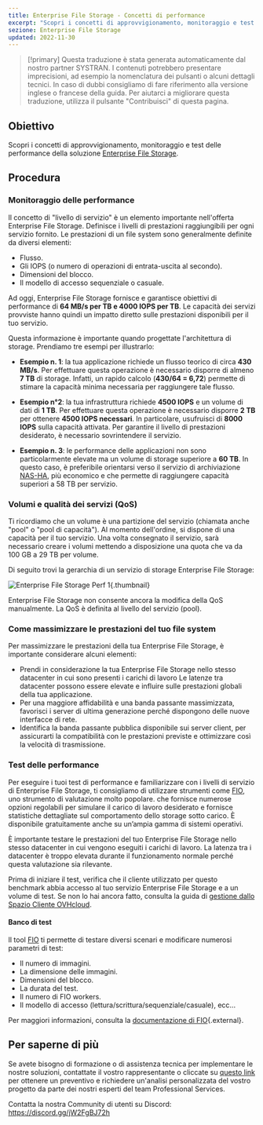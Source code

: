 ```yaml
---
title: Enterprise File Storage - Concetti di performance
excerpt: "Scopri i concetti di approvvigionamento, monitoraggio e test delle performance della soluzione Enterprise File Storage"
sezione: Enterprise File Storage
updated: 2022-11-30
---
```


> [!primary]
> Questa traduzione è stata generata automaticamente dal nostro partner SYSTRAN. I contenuti potrebbero presentare imprecisioni, ad esempio la nomenclatura dei pulsanti o alcuni dettagli tecnici. In caso di dubbi consigliamo di fare riferimento alla versione inglese o francese della guida. Per aiutarci a migliorare questa traduzione, utilizza il pulsante "Contribuisci" di questa pagina.
>

## Obiettivo

Scopri i concetti di approvvigionamento, monitoraggio e test delle performance della soluzione [Enterprise File Storage](https://www.ovhcloud.com/it/storage-solutions/enterprise-file-storage/).

## Procedura

### Monitoraggio delle performance

Il concetto di "livello di servizio" è un elemento importante nell'offerta Enterprise File Storage. Definisce i livelli di prestazioni raggiungibili per ogni servizio fornito. Le prestazioni di un file system sono generalmente definite da diversi elementi: 

- Flusso.
- Gli IOPS (o numero di operazioni di entrata-uscita al secondo).
- Dimensioni del blocco.
- Il modello di accesso sequenziale o casuale.

Ad oggi, Enterprise File Storage fornisce e garantisce obiettivi di performance di **64 MB/s per TB e 4000 IOPS per TB**. Le capacità dei servizi provviste hanno quindi un impatto diretto sulle prestazioni disponibili per il tuo servizio.

Questa informazione è importante quando progettate l'architettura di storage. Prendiamo tre esempi per illustrarlo:

- **Esempio n. 1**: la tua applicazione richiede un flusso teorico di circa **430 MB/s**. Per effettuare questa operazione è necessario disporre di almeno **7 TB** di storage. Infatti, un rapido calcolo (**430/64 = 6,72**) permette di stimare la capacità minima necessaria per raggiungere tale flusso.

- **Esempio n°2**: la tua infrastruttura richiede **4500 IOPS** e un volume di dati di **1 TB**. Per effettuare questa operazione è necessario disporre **2 TB** per ottenere **4500 IOPS necessari**. In particolare, usufruisci di **8000 IOPS** sulla capacità attivata. Per garantire il livello di prestazioni desiderato, è necessario sovrintendere il servizio.

- **Esempio n. 3**: le performance delle applicazioni non sono particolarmente elevate ma un volume di storage superiore a **60 TB**. In questo caso, è preferibile orientarsi verso il servizio di archiviazione [NAS-HA](https://www.ovhcloud.com/it/storage-solutions/nas-ha/), più economico e che permette di raggiungere capacità superiori a 58 TB per servizio.

### Volumi e qualità dei servizi (QoS)

Ti ricordiamo che un volume è una partizione del servizio (chiamata anche "pool" o "pool di capacità"). Al momento dell'ordine, si dispone di una capacità per il tuo servizio. Una volta consegnato il servizio, sarà necessario creare i volumi mettendo a disposizione una quota che va da 100 GB a 29 TB per volume. 

Di seguito trovi la gerarchia di un servizio di storage Enterprise File Storage:

![Enterprise File Storage Perf 1](Netapp_Hierarchie_2.png){.thumbnail}

Enterprise File Storage non consente ancora la modifica della QoS manualmente. La QoS è definita al livello del servizio (pool).

### Come massimizzare le prestazioni del tuo file system

Per massimizzare le prestazioni della tua Enterprise File Storage, è importante considerare alcuni elementi:

- Prendi in considerazione la tua Enterprise File Storage nello stesso datacenter in cui sono presenti i carichi di lavoro Le latenze tra datacenter possono essere elevate e influire sulle prestazioni globali della tua applicazione.
- Per una maggiore affidabilità e una banda passante massimizzata, favorisci i server di ultima generazione perché dispongono delle nuove interfacce di rete.
- Identifica la banda passante pubblica disponibile sui server client, per assicurarti la compatibilità con le prestazioni previste e ottimizzare così la velocità di trasmissione.

### Test delle performance

Per eseguire i tuoi test di performance e familiarizzare con i livelli di servizio di Enterprise File Storage, ti consigliamo di utilizzare strumenti come [FIO](https://github.com/axboe/fio), uno strumento di valutazione molto popolare. che fornisce numerose opzioni regolabili per simulare il carico di lavoro desiderato e fornisce statistiche dettagliate sul comportamento dello storage sotto carico. È disponibile gratuitamente anche su un’ampia gamma di sistemi operativi.

È importante testare le prestazioni del tuo Enterprise File Storage nello stesso datacenter in cui vengono eseguiti i carichi di lavoro. La latenza tra i datacenter è troppo elevata durante il funzionamento normale perché questa valutazione sia rilevante.

Prima di iniziare il test, verifica che il cliente utilizzato per questo benchmark abbia accesso al tuo servizio Enterprise File Storage e a un volume di test. Se non lo hai ancora fatto, consulta la guida di [gestione dallo Spazio Cliente OVHcloud](netapp_control_panel1.).

#### Banco di test

Il tool [FIO](https://github.com/axboe/fio) ti permette di testare diversi scenari e modificare numerosi parametri di test: 

- Il numero di immagini.
- La dimensione delle immagini.
- Dimensioni del blocco.
- La durata del test.
- Il numero di FIO workers.
- Il modello di accesso (lettura/scrittura/sequenziale/casuale), ecc...

Per maggiori informazioni, consulta la [documentazione di FIO](https://fio.readthedocs.io/en/latest/index.html){.external}.

## Per saperne di più

Se avete bisogno di formazione o di assistenza tecnica per implementare le nostre soluzioni, contattate il vostro rappresentante o cliccate su [questo link](https://www.ovhcloud.com/it/professional-services/) per ottenere un preventivo e richiedere un'analisi personalizzata del vostro progetto da parte dei nostri esperti del team Professional Services.

Contatta la nostra Community di utenti su Discord: <https://discord.gg/jW2FgBJ72h>
